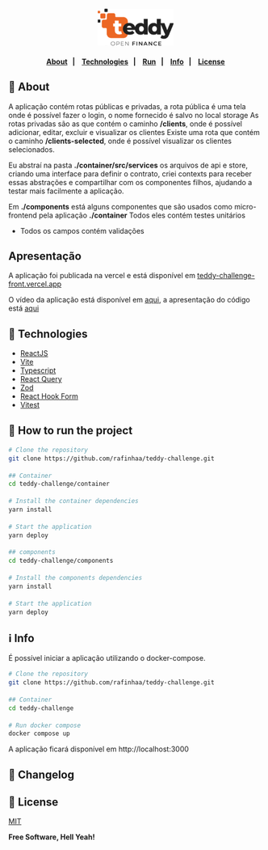 <h4 align="center">
  <img src="container/public/logo.svg" alt="Logo" width="150"/>
</h4>

<h4 align="center">
    <p align="center">
      <a href="#-about">About</a>&nbsp;&nbsp;&nbsp;|&nbsp;&nbsp;&nbsp;
      <a href="#-technologies">Technologies</a>&nbsp;&nbsp;&nbsp;|&nbsp;&nbsp;&nbsp;
      <a href="#-how-to-run-the-project">Run</a>&nbsp;&nbsp;&nbsp;|&nbsp;&nbsp;&nbsp;
      <a href="#-info">Info</a>&nbsp;&nbsp;&nbsp;|&nbsp;&nbsp;&nbsp;
      <a href="#-license">License</a>
  </p>
</h4>

## 🔖 About

A aplicação contém rotas públicas e privadas, a rota pública é uma tela onde é possível fazer o login, o nome fornecido é salvo no local storage
As rotas privadas são as que contém o caminho **/clients**, onde é possível adicionar, editar, excluir e visualizar os clientes
Existe uma rota que contém o caminho **/clients-selected**, onde é possível visualizar os clientes selecionados.

Eu abstraí na pasta **./container/src/services** os arquivos de api e store, criando uma interface para definir o contrato, criei contexts para receber essas abstrações e compartilhar com os componentes filhos, ajudando a testar mais facilmente a aplicação.

Em **./components** está alguns componentes que são usados como micro-frontend pela aplicação **./container**
Todos eles contém testes unitários

- Todos os campos contém validações

## Apresentação

A aplicação foi publicada na vercel e está disponível em [teddy-challenge-front.vercel.app](teddy-challenge-front.vercel.app)

O vídeo da aplicação está disponível em [aqui](https://vimeo.com/1019216603), a apresentação do código está [aqui](https://vimeo.com/1019216573)

## 🚀 Technologies

- [ReactJS](https://react.dev/)
- [Vite](https://vite.dev/)
- [Typescript](https://www.typescriptlang.org/)
- [React Query](https://tanstack.com/query/latest)
- [Zod](https://zod.dev/)
- [React Hook Form](https://www.react-hook-form.com/)
- [Vitest](https://vitest.dev/)

## 🏁 How to run the project

```sh
# Clone the repository
git clone https://github.com/rafinhaa/teddy-challenge.git

## Container
cd teddy-challenge/container

# Install the container dependencies
yarn install

# Start the application
yarn deploy

## components
cd teddy-challenge/components

# Install the components dependencies
yarn install

# Start the application
yarn deploy

```

## ℹ️ Info

É possível iniciar a aplicação utilizando o docker-compose.

```sh
# Clone the repository
git clone https://github.com/rafinhaa/teddy-challenge.git

## Container
cd teddy-challenge

# Run docker compose
docker compose up
```

A aplicação ficará disponível em http://localhost:3000

## 📄 Changelog

## 📝 License

[MIT](LICENSE.txt)

**Free Software, Hell Yeah!**
